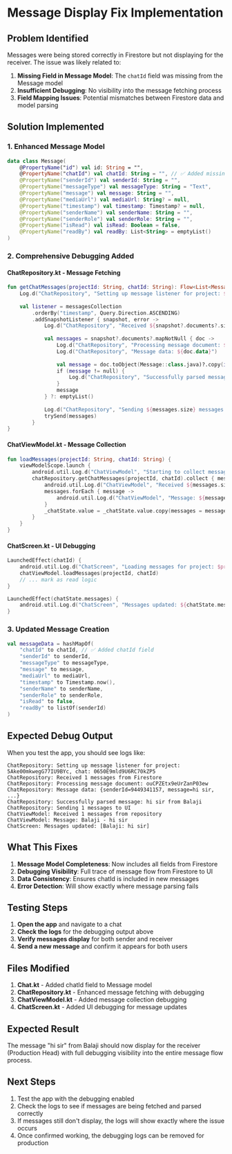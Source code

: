 # Message Display Fix Implementation

## Problem Identified
Messages were being stored correctly in Firestore but not displaying for the receiver. The issue was likely related to:

1. **Missing Field in Message Model**: The `chatId` field was missing from the Message model
2. **Insufficient Debugging**: No visibility into the message fetching process
3. **Field Mapping Issues**: Potential mismatches between Firestore data and model parsing

## Solution Implemented

### 1. Enhanced Message Model
```kotlin
data class Message(
    @PropertyName("id") val id: String = "",
    @PropertyName("chatId") val chatId: String = "", // ✅ Added missing field
    @PropertyName("senderId") val senderId: String = "",
    @PropertyName("messageType") val messageType: String = "Text",
    @PropertyName("message") val message: String = "",
    @PropertyName("mediaUrl") val mediaUrl: String? = null,
    @PropertyName("timestamp") val timestamp: Timestamp? = null,
    @PropertyName("senderName") val senderName: String = "",
    @PropertyName("senderRole") val senderRole: String = "",
    @PropertyName("isRead") val isRead: Boolean = false,
    @PropertyName("readBy") val readBy: List<String> = emptyList()
)
```

### 2. Comprehensive Debugging Added

#### ChatRepository.kt - Message Fetching
```kotlin
fun getChatMessages(projectId: String, chatId: String): Flow<List<Message>> = callbackFlow {
    Log.d("ChatRepository", "Setting up message listener for project: $projectId, chat: $chatId")
    
    val listener = messagesCollection
        .orderBy("timestamp", Query.Direction.ASCENDING)
        .addSnapshotListener { snapshot, error ->
            Log.d("ChatRepository", "Received ${snapshot?.documents?.size ?: 0} messages from Firestore")
            
            val messages = snapshot?.documents?.mapNotNull { doc ->
                Log.d("ChatRepository", "Processing message document: ${doc.id}")
                Log.d("ChatRepository", "Message data: ${doc.data}")
                
                val message = doc.toObject(Message::class.java)?.copy(id = doc.id)
                if (message != null) {
                    Log.d("ChatRepository", "Successfully parsed message: ${message.message} from ${message.senderName}")
                }
                message
            } ?: emptyList()
            
            Log.d("ChatRepository", "Sending ${messages.size} messages to UI")
            trySend(messages)
        }
}
```

#### ChatViewModel.kt - Message Collection
```kotlin
fun loadMessages(projectId: String, chatId: String) {
    viewModelScope.launch {
        android.util.Log.d("ChatViewModel", "Starting to collect messages for project: $projectId, chat: $chatId")
        chatRepository.getChatMessages(projectId, chatId).collect { messages ->
            android.util.Log.d("ChatViewModel", "Received ${messages.size} messages from repository")
            messages.forEach { message ->
                android.util.Log.d("ChatViewModel", "Message: ${message.senderName} - ${message.message}")
            }
            _chatState.value = _chatState.value.copy(messages = messages)
        }
    }
}
```

#### ChatScreen.kt - UI Debugging
```kotlin
LaunchedEffect(chatId) {
    android.util.Log.d("ChatScreen", "Loading messages for project: $projectId, chat: $chatId")
    chatViewModel.loadMessages(projectId, chatId)
    // ... mark as read logic
}

LaunchedEffect(chatState.messages) {
    android.util.Log.d("ChatScreen", "Messages updated: ${chatState.messages.map { "${it.senderName}: ${it.message}" }}")
}
```

### 3. Updated Message Creation
```kotlin
val messageData = hashMapOf(
    "chatId" to chatId, // ✅ Added chatId field
    "senderId" to senderId,
    "messageType" to messageType,
    "message" to message,
    "mediaUrl" to mediaUrl,
    "timestamp" to Timestamp.now(),
    "senderName" to senderName,
    "senderRole" to senderRole,
    "isRead" to false,
    "readBy" to listOf(senderId)
)
```

## Expected Debug Output

When you test the app, you should see logs like:

```
ChatRepository: Setting up message listener for project: 5Ake00mkwegG77IU9BYc, chat: 0650E9mld9U6RC70kZP5
ChatRepository: Received 1 messages from Firestore
ChatRepository: Processing message document: ouCPZEtx9eUrZanP03ew
ChatRepository: Message data: {senderId=9449341157, message=hi sir, ...}
ChatRepository: Successfully parsed message: hi sir from Balaji
ChatRepository: Sending 1 messages to UI
ChatViewModel: Received 1 messages from repository
ChatViewModel: Message: Balaji - hi sir
ChatScreen: Messages updated: [Balaji: hi sir]
```

## What This Fixes

1. **Message Model Completeness**: Now includes all fields from Firestore
2. **Debugging Visibility**: Full trace of message flow from Firestore to UI
3. **Data Consistency**: Ensures chatId is included in new messages
4. **Error Detection**: Will show exactly where message parsing fails

## Testing Steps

1. **Open the app** and navigate to a chat
2. **Check the logs** for the debugging output above
3. **Verify messages display** for both sender and receiver
4. **Send a new message** and confirm it appears for both users

## Files Modified

1. **Chat.kt** - Added chatId field to Message model
2. **ChatRepository.kt** - Enhanced message fetching with debugging
3. **ChatViewModel.kt** - Added message collection debugging
4. **ChatScreen.kt** - Added UI debugging for message updates

## Expected Result

The message "hi sir" from Balaji should now display for the receiver (Production Head) with full debugging visibility into the entire message flow process.

## Next Steps

1. Test the app with the debugging enabled
2. Check the logs to see if messages are being fetched and parsed correctly
3. If messages still don't display, the logs will show exactly where the issue occurs
4. Once confirmed working, the debugging logs can be removed for production
